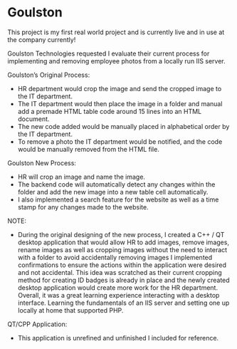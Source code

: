 # Goulston

This project is my first real world project and is currently live and in use at the company currently!

Goulston Technologies requested I evaluate their current process for implementing and removing employee photos from a locally run IIS server.

Goulston’s Original Process:

-	HR department would crop the image and send the cropped image to the IT department.
-	The IT department would then place the image in a folder and manual add a premade HTML table code around 15 lines into an HTML document.
-	The new code added would be manually placed in alphabetical order by the IT department.
-	To remove a photo the IT department would be notified, and the code would be manually removed from the HTML file. 

Goulston New Process:

-	HR will crop an image and name the image.
-	The backend code will automatically detect any changes within the folder and add the new image into a new table cell automatically.
-	I also implemented a search feature for the website as well as a time stamp for any changes made to the website.

NOTE:
-	During the original designing of the new process, I created a C++ / QT desktop application that would allow HR to add images, remove images, rename images as well as cropping images without the need to interact with a folder to avoid accidentally removing images I implemented confirmations to ensure the actions within the application were desired and not accidental. This idea was scratched as their current cropping method for creating ID badges is already in place and the newly created desktop application would create more work for the HR department. Overall, it was a great learning experience interacting with a desktop interface. Learning the fundamentals of an IIS server and setting one up locally at home that supported PHP.

QT/CPP Application: 

  - This application is unrefined and unfinished I included for reference.

